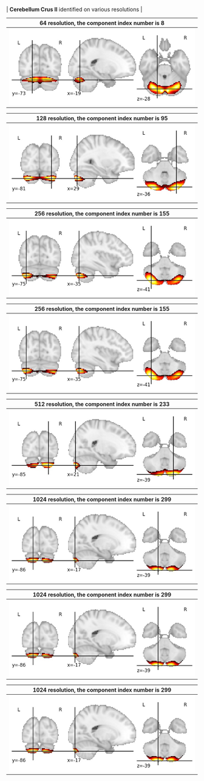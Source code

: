 


| **Cerebellum Crus II** identified on various resolutions |

| 64 resolution, the component index number is 8|  
|:---:|  
| ![Component 64](../64/final/8.jpg "From component 64: Cerebellum Crus II") |

| 128 resolution, the component index number is 95|  
|:---:|  
| ![Component 128](../128/final/95.jpg "From component 128: Cerebellum Crus II") |

| 256 resolution, the component index number is 155|  
|:---:|  
| ![Component 256](../256/final/155.jpg "From component 256: Cerebellum Crus II") |

| 256 resolution, the component index number is 155|  
|:---:|  
| ![Component 256](../256/final/155.jpg "From component 256: Cerebellum Crus II") |

| 512 resolution, the component index number is 233|  
|:---:|  
| ![Component 512](../512/final/233.jpg "From component 512: Cerebellum Crus II") |

| 1024 resolution, the component index number is 299|  
|:---:|  
| ![Component 1024](../1024/final/299.jpg "From component 1024: Cerebellum Crus II") |

| 1024 resolution, the component index number is 299|  
|:---:|  
| ![Component 1024](../1024/final/299.jpg "From component 1024: Cerebellum Crus II") |

| 1024 resolution, the component index number is 299|  
|:---:|  
| ![Component 1024](../1024/final/299.jpg "From component 1024: Cerebellum Crus II") |